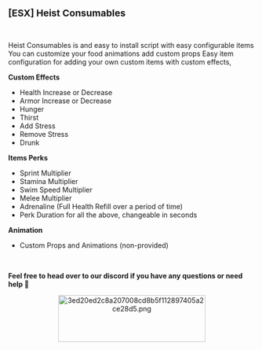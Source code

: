 <h1 style="font-size:2vw;">
	<br>
</h1>

<h1 style="font-size:2vw;"><strong>[ESX] Heist Consumables</strong></h1>

<p>
	<br>
</p>

<p>Heist Consumables is and easy to install script with easy configurable items You can customize your food animations add custom props Easy item configuration for adding your own custom items with custom effects,</p>

<p><strong>Custom Effects</strong></p>

<ul>
	<li>Health Increase or Decrease</li>
	<li>Armor Increase or Decrease</li>
	<li>Hunger</li>
	<li>Thirst</li>
	<li>Add Stress</li>
	<li>Remove Stress</li>
	<li>Drunk &nbsp;</li>
</ul>

<p><strong>Items Perks</strong></p>

<ul>
	<li>Sprint Multiplier</li>
	<li>Stamina Multiplier</li>
	<li>Swim Speed Multiplier</li>
	<li>Melee Multiplier</li>
	<li>Adrenaline (Full Health Refill over a period of time)</li>
	<li>Perk Duration for all the above, changeable in seconds</li>
</ul>

<p><strong>Animation</strong></p>

<ul>
	<li>Custom Props and Animations (non-provided)</li>
</ul>

<p>
	<br>
</p>

<p><strong>Feel free to head over to our discord if you have any questions or need help 💖</strong></p>

<p style="text-align:center;">
	<a href="https://discord.gg/4NvMDhfA8c" rel="noreferrer noopener" target="_blank"><img src="https://dunb17ur4ymx4.cloudfront.net/wysiwyg/1099461/3ed20ed2c8a207008cd8b5f112897405a2ce28d5.png" style="width:300px;" class="fr-fic fr-dib" width="300" height="95" alt="3ed20ed2c8a207008cd8b5f112897405a2ce28d5.png"></a></p>

<p>
	<br>
</p>
